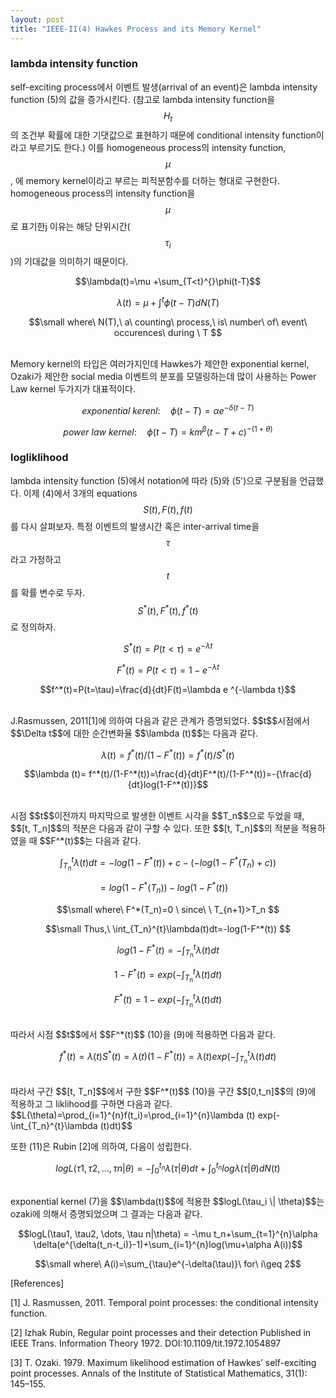 ```yaml
---
layout: post
title: "IEEE-II(4) Hawkes Process and its Memory Kernel"
---
```


### lambda intensity function
 self-exciting process에서 이벤트 발생(arrival of an event)은 lambda intensity function (5)의 값을 증가시킨다. (참고로 lambda intensity function을 $$H_t$$의 조건부 확률에 대한 기댓값으로 표현하기 때문에 conditional intensity function이라고 부르기도 한다.) 이를 homogeneous process의 intensity function, $$\mu$$, 에 memory kernel이라고 부르는 피적분함수를 더하는 형대로 구현한다.  homogeneous process의 intensity function을 $$\mu$$로 표기한j 이유는 해당 단위시간($$\tau _i$$)의 기대값을 의미하기 때문이다.

$$\lambda(t)=\mu +\sum_{T<t}^{}\phi(t-T)$$

$$\lambda(t)=\mu +\int^t \phi(t-T)dN(T)$$

$$\tag{6}$$

$$\small where\ N(T),\ a\ counting\ process,\ is\ number\ of\ event\ occurences\ during \ T $$

<br>
Memory kernel의 타입은 여러가지인데 Hawkes가 제안한 exponential kernel, Ozaki가 제안한 social media 이벤트의 분포를 모델링하는데 많이 사용하는 Power Law kernel 두가지가 대표적이다.

$$ exponential\ kerenl : \quad \phi(t-T)=\alpha e^{-\delta(t-T)}$$

$$\tag{7}$$

$$power\ law\ kernel : \quad \phi(t-T)=km^{\beta}(t-T+c)^{-(1+\theta)}$$



### logliklihood 

 lambda intensity function (5)에서 notation에 따라 (5)와 (5')으로 구분됨을 언급했다. 이제 (4)에서 3개의 equations $$S(t), F(t), f(t)$$를 다시 살펴보자. 특정 이벤트의 발생시간 혹은 inter-arrival time을 $$\tau$$라고 가정하고 $$t$$를 확률 변수로 두자. $$S^*(t), F^*(t), f^*(t)$$로 정의하자.

$$S^*(t)=P(t<\tau)=e^{-\lambda t}$$

$$F^*(t)=P(t<\tau)=1-e^{-\lambda t}$$

$$\tag{8}$$

$$f^*(t)=P(t=\tau)=\frac{d}{dt}F(t)=\lambda e ^{-\lambda t}$$

<br>
J.Rasmussen, 2011[1]에 의하여 다음과 같은 관계가 증명되었다. $$t$$시점에서 $$\Delta t$$에 대한 순간변화율 $$\lambda (t)$$는 다음과 같다.

$$\lambda (t)= f^*(t)/(1-F^*(t))=f^*(t)/S^*(t)$$

$$\tag{9}$$

$$\lambda (t)= f^*(t)/(1-F^*(t))=\frac{d}{dt}F^*(t)/(1-F^*(t))=-{\frac{d}{dt}log(1-F^*(t))}$$

<br>
시점 $$t$$이전까지 마지막으로 발생한 이벤트 시각을 $$T_n$$으로 두었을 때, $$[t, T_n]$$의 적분은 다음과 같이 구할 수 있다. 또한 $$[t, T_n]$$의 적분을 적용하였을 때 $$F^*(t)$$는 다음과 같다.

$$\int_{T_n}^{t}\lambda(t)dt = -log(1-F^*(t))+c-(-log(1-F^*(T_n)+c))$$

$$=log(1-F^*(T_n))-log(1-F^*(t))\quad$$

$$\small where\ F^*(T_n)=0 \ since\ \ T_{n+1}>T_n $$ 

$$\small Thus,\ \int_{T_n}^{t}\lambda(t)dt=-log(1-F^*(t)) $$

$$log(1-F^*(t)=-\int_{T_n}^{t}\lambda (t)dt$$

$$1-F^*(t)=exp(-\int_{T_n}^{t}\lambda (t)dt)$$

$$\tag{10}$$

$$F^*(t)=1-exp(-\int_{T_n}^{t}\lambda (t)dt)$$

<br>
따라서 시점 $$t$$에서 $$F^*(t)$$ (10)을 (9)에 적용하면 다음과 같다.

$$f^*(t)=\lambda(t) S^*(t)=\lambda(t)(1- F^*(t))=\lambda(t)exp(-\int_{T_n}^{t}\lambda (t)dt)$$

<br>
따라서 구간 $$[t, T_n]$$에서 구한 $$F^*(t)$$ (10)을 구간 $$[0,t_n]$$의 (9)에 적용하고 그 liklihood를 구하면 다음과 같다.
$$L(\theta)=\prod_{i=1}^{n}f(t_i)=\prod_{i=1}^{n}\lambda (t) exp(-\int_{T_n}^{t}\lambda (t)dt)$$

또한 (11)은  Rubin \[2\]에 의하여, 다음이 성립한다.

$$\tag{11}$$

$$logL(\tau1, \tau2, \dots, \tau n|\theta)=-\int_{0}^{t_n}\lambda(\tau | \theta)dt + \int_{0}^{t_n}log \lambda(\tau | \theta)dN(t)$$

<br>
exponential kernel (7)을 $$\lambda(t)$$에 적용한 $$logL(\tau_i \| \theta)$$는 ozaki에 의해서 증명되었으며 그 결과는 다음과 같다.

$$logL(\tau1, \tau2, \dots, \tau n|\theta) = -\mu t_n+\sum_{t=1}^{n}\alpha \delta(e^{\delta(t_n-t_i)}-1)+\sum_{i=1}^{n}log(\mu+\alpha A(i))$$

$$\small where\ A(i)=\sum_{\tau}e^{-\delta(\tau)}\ for\ i\geq 2$$


\[References]

\[1] J. Rasmussen, 2011. Temporal point processes: the conditional intensity function.

\[2] Izhak Rubin, Regular point processes and their detection Published in IEEE Trans. Information Theory 1972. DOI\:10.1109/tit.1972.1054897

\[3] T. Ozaki. 1979. Maximum likelihood estimation of Hawkes’ self-exciting point processes. Annals of the Institute of Statistical Mathematics, 31(1): 145–155.
